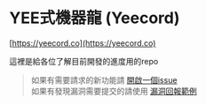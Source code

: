 # YEE式機器龍 (Yeecord)

[https://yeecord.co](https://yeecord.co)

這裡是給各位了解目前開發的進度用的repo

> 如果有需要請求的新功能請 [開啟一個issue](https://github.com/Gary50613/yeecord-project/issues/new?assignees=Gary50613&labels=&template=-------feature-request.md&title=%5B%E8%AB%8B%E6%B1%82%5D)<br>
> 如果有發現漏洞需要提交的請使用 [漏洞回報範例](https://github.com/Gary50613/yeecord-project/issues/new?assignees=Gary50613&labels=&template=-------bug-report.md&title=%5B%E6%BC%8F%E6%B4%9E%5D)

